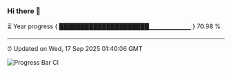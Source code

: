 ### Hi there 👋

⏳ Year progress { █████████████████████▁▁▁▁▁▁▁▁▁ } 70.98 %

---

⏰ Updated on Wed, 17 Sep 2025 01:40:06 GMT

![Progress Bar CI](https://github.com/liununu/liununu/workflows/Progress%20Bar%20CI/badge.svg)

